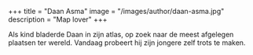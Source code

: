 +++
title = "Daan Asma"
image = "/images/author/daan-asma.jpg"
description = "Map lover"
+++

Als kind bladerde Daan in zijn atlas, op zoek naar de meest afgelegen plaatsen ter wereld. Vandaag probeert hij zijn jongere zelf trots te maken.
